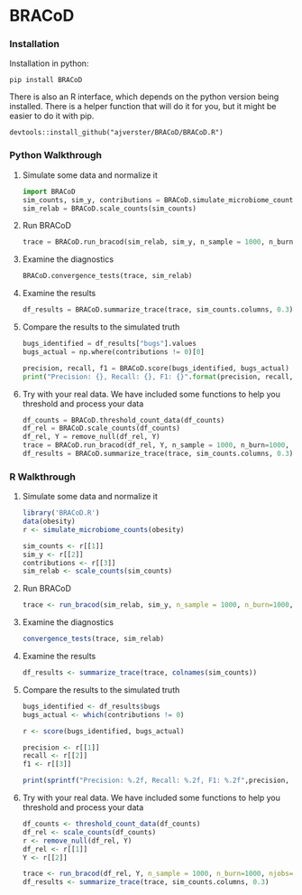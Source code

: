 # BRACoD

### Installation

Installation in python: 

    pip install BRACoD

There is also an R interface, which depends on the python version being installed. There is a helper function that will do it for you, but it might be easier to do it with pip.

    devtools::install_github("ajverster/BRACoD/BRACoD.R")

### Python Walkthrough

1. Simulate some data and normalize it

    ```python
    import BRACoD
    sim_counts, sim_y, contributions = BRACoD.simulate_microbiome_counts(BRACoD.example_otu_data)
    sim_relab = BRACoD.scale_counts(sim_counts)
    ```

2. Run BRACoD

    ```python
    trace = BRACoD.run_bracod(sim_relab, sim_y, n_sample = 1000, n_burn=1000, njobs=4)
    ```
    
3. Examine the diagnostics

    ```python
    BRACoD.convergence_tests(trace, sim_relab)
    ```

4. Examine the results

    ```python
    df_results = BRACoD.summarize_trace(trace, sim_counts.columns, 0.3)
    ```

5. Compare the results to the simulated truth

    ```python
    bugs_identified = df_results["bugs"].values
    bugs_actual = np.where(contributions != 0)[0]

    precision, recall, f1 = BRACoD.score(bugs_identified, bugs_actual)
    print("Precision: {}, Recall: {}, F1: {}".format(precision, recall, f1))
    ```

6. Try with your real data. We have included some functions to help you threshold and process your data
    
    ```python
    df_counts = BRACoD.threshold_count_data(df_counts)
    df_rel = BRACoD.scale_counts(df_counts)
    df_rel, Y = remove_null(df_rel, Y)
    trace = BRACoD.run_bracod(df_rel, Y, n_sample = 1000, n_burn=1000, njobs=4)
    df_results = BRACoD.summarize_trace(trace, sim_counts.columns, 0.3)
    ```
    
### R Walkthrough

1. Simulate some data and normalize it

    ```R
    library('BRACoD.R')
    data(obesity)
    r <- simulate_microbiome_counts(obesity)

    sim_counts <- r[[1]]
    sim_y <- r[[2]]
    contributions <- r[[3]]
    sim_relab <- scale_counts(sim_counts)
    ```

2. Run BRACoD

    ```R
    trace <- run_bracod(sim_relab, sim_y, n_sample = 1000, n_burn=1000, njobs=4)
    ```
    
3. Examine the diagnostics

    ```R
    convergence_tests(trace, sim_relab)
    ```

4. Examine the results

    ```R
    df_results <- summarize_trace(trace, colnames(sim_counts))
    ```

5. Compare the results to the simulated truth

    ```R
    bugs_identified <- df_results$bugs
    bugs_actual <- which(contributions != 0)

    r <- score(bugs_identified, bugs_actual)
    
    precision <- r[[1]]
    recall <- r[[2]]
    f1 <- r[[3]]

    print(sprintf("Precision: %.2f, Recall: %.2f, F1: %.2f",precision, recall, f1))
    ```

6. Try with your real data. We have included some functions to help you threshold and process your data
    
    ```R
    df_counts <- threshold_count_data(df_counts)
    df_rel <- scale_counts(df_counts)
    r <- remove_null(df_rel, Y)
    df_rel <- r[[1]]
    Y <- r[[2]]
    
    trace <- run_bracod(df_rel, Y, n_sample = 1000, n_burn=1000, njobs=4)
    df_results <- summarize_trace(trace, sim_counts.columns, 0.3)
    ```

